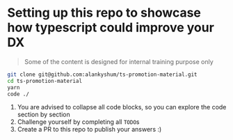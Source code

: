# Setting up this repo to showcase how typescript could improve your DX

> Some of the content is designed for internal training purpose only

```bash
git clone git@github.com:alankyshum/ts-promotion-material.git
cd ts-promotion-material
yarn
code ./
```

1. You are advised to collapse all code blocks, so you can explore the code section by section
1. Challenge yourself by completing all `TODO`s
1. Create a PR to this repo to publish your answers :)
